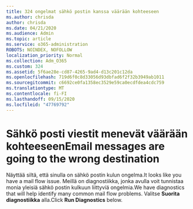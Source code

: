 ```yaml
---
title: 324 ongelmat sähkö postin kanssa väärään kohteeseen
ms.author: chrisda
author: chrisda
ms.date: 04/21/2020
ms.audience: Admin
ms.topic: article
ms.service: o365-administration
ROBOTS: NOINDEX, NOFOLLOW
localization_priority: Normal
ms.collection: Adm_O365
ms.custom: 324
ms.assetid: 5f6ae28e-cd87-4265-9ad4-d13c201c12da
ms.openlocfilehash: 719d6f0c8d33056d93dbfad6f2f32b3949ab1011
ms.sourcegitcommit: c6692ce0fa1358ec3529e59ca0ecdfdea4cdc759
ms.translationtype: MT
ms.contentlocale: fi-FI
ms.lasthandoff: 09/15/2020
ms.locfileid: "47769792"
---
```

# <a name="email-messages-are-going-to-the-wrong-destination"></a><span data-ttu-id="d0ebc-102">Sähkö posti viestit menevät väärään kohteeseen</span><span class="sxs-lookup"><span data-stu-id="d0ebc-102">Email messages are going to the wrong destination</span></span>

<span data-ttu-id="d0ebc-103">Näyttää siltä, että sinulla on sähkö postin kulun ongelma.</span><span class="sxs-lookup"><span data-stu-id="d0ebc-103">It looks like you have a mail flow issue.</span></span> <span data-ttu-id="d0ebc-104">Meillä on diagnostiikka, jonka avulla voit tunnistaa monia yleisiä sähkö postin kulkuun liittyviä ongelmia.</span><span class="sxs-lookup"><span data-stu-id="d0ebc-104">We have diagnostics that will help identify many common mail flow problems.</span></span> <span data-ttu-id="d0ebc-105">Valitse **Suorita diagnostiikka** alla.</span><span class="sxs-lookup"><span data-stu-id="d0ebc-105">Click **Run Diagnostics** below.</span></span>
